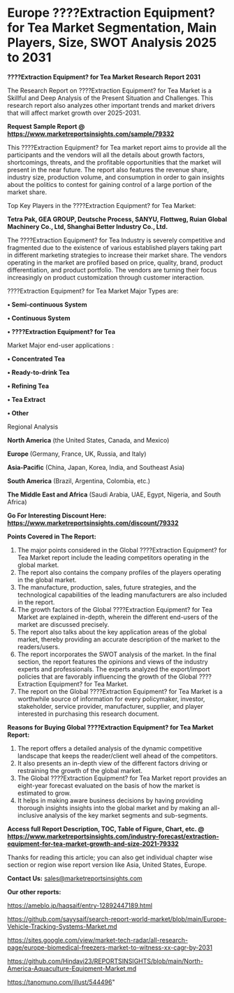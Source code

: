 # Europe ????Extraction Equipment? for Tea Market Segmentation, Main Players, Size, SWOT Analysis 2025 to 2031

<strong>????Extraction Equipment? for Tea Market Research Report 2031</strong>

The Research Report on ????Extraction Equipment? for Tea Market is a Skillful and Deep Analysis of the Present Situation and Challenges. This research report also analyzes other important trends and market drivers that will affect market growth over 2025-2031.

<strong>Request Sample Report @ <a href=https://www.marketreportsinsights.com/sample/79332>https://www.marketreportsinsights.com/sample/79332</a></strong>

This ????Extraction Equipment? for Tea market report aims to provide all the participants and the vendors will all the details about growth factors, shortcomings, threats, and the profitable opportunities that the market will present in the near future. The report also features the revenue share, industry size, production volume, and consumption in order to gain insights about the politics to contest for gaining control of a large portion of the market share.

Top Key Players in the ????Extraction Equipment? for Tea Market:

<strong>Tetra Pak, GEA GROUP, Deutsche Process, SANYU, Flottweg, Ruian Global Machinery Co., Ltd, Shanghai Better Industry Co., Ltd.</strong>

The ????Extraction Equipment? for Tea Industry is severely competitive and fragmented due to the existence of various established players taking part in different marketing strategies to increase their market share. The vendors operating in the market are profiled based on price, quality, brand, product differentiation, and product portfolio. The vendors are turning their focus increasingly on product customization through customer interaction.

????Extraction Equipment? for Tea Market Major Types are:

<strong>• Semi-continuous System

• Continuous System

• ????Extraction Equipment? for Tea</strong>

Market Major end-user applications :

<strong>• Concentrated Tea

• Ready-to-drink Tea

• Refining Tea

• Tea Extract

• Other</strong>

Regional Analysis

</u><strong><b>North America</b></strong> (the United States, Canada, and Mexico)

<strong><b>Europe </b></strong>(Germany, France, UK, Russia, and Italy)

<strong><b>Asia-Pacific</b></strong> (China, Japan, Korea, India, and Southeast Asia)

<strong><b>South America</b></strong> (Brazil, Argentina, Colombia, etc.)

<strong><b>The Middle East and Africa</b></strong> (Saudi Arabia, UAE, Egypt, Nigeria, and South Africa)

<strong>Go For Interesting Discount Here: <a href=https://www.marketreportsinsights.com/discount/79332>https://www.marketreportsinsights.com/discount/79332</a></strong>

<strong>Points Covered in The Report:</strong>
<ol>
  <li>The major points considered in the Global ????Extraction Equipment? for Tea Market report include the leading competitors operating in the global market.</li>
  <li>The report also contains the company profiles of the players operating in the global market.</li>
  <li>The manufacture, production, sales, future strategies, and the technological capabilities of the leading manufacturers are also included in the report.</li>
  <li>The growth factors of the Global ????Extraction Equipment? for Tea Market are explained in-depth, wherein the different end-users of the market are discussed precisely.</li>
  <li>The report also talks about the key application areas of the global market, thereby providing an accurate description of the market to the readers/users.</li>
  <li>The report incorporates the SWOT analysis of the market. In the final section, the report features the opinions and views of the industry experts and professionals. The experts analyzed the export/import policies that are favorably influencing the growth of the Global ????Extraction Equipment? for Tea Market.</li>
  <li>The report on the Global ????Extraction Equipment? for Tea Market is a worthwhile source of information for every policymaker, investor, stakeholder, service provider, manufacturer, supplier, and player interested in purchasing this research document.</li>
</ol>
<strong>Reasons for Buying Global ????Extraction Equipment? for Tea Market Report:</strong>

<ol>
  <li>The report offers a detailed analysis of the dynamic competitive landscape that keeps the reader/client well ahead of the competitors.</li>
  <li>It also presents an in-depth view of the different factors driving or restraining the growth of the global market.</li>
  <li>The Global ????Extraction Equipment? for Tea Market report provides an eight-year forecast evaluated on the basis of how the market is estimated to grow.</li>
  <li>It helps in making aware business decisions by having providing thorough insights insights into the global market and by making an all-inclusive analysis of the key market segments and sub-segments.</li>
</ol>
<strong>Access full Report Description, TOC, Table of Figure, Chart, etc. @ <a href=https://www.marketreportsinsights.com/industry-forecast/extraction-equipment-for-tea-market-growth-and-size-2021-79332>https://www.marketreportsinsights.com/industry-forecast/extraction-equipment-for-tea-market-growth-and-size-2021-79332</a></strong>


Thanks for reading this article; you can also get individual chapter wise section or region wise report version like Asia, United States, Europe.

<strong>Contact Us:</strong>
sales@marketreportsinsights.com

<strong>Our other reports:</strong>

<a href=https://ameblo.jp/haqsaif/entry-12892447189.html>https://ameblo.jp/haqsaif/entry-12892447189.html</a>

<a href=https://github.com/sayysaif/search-report-world-market/blob/main/Europe-Vehicle-Tracking-Systems-Market.md>https://github.com/sayysaif/search-report-world-market/blob/main/Europe-Vehicle-Tracking-Systems-Market.md</a>

<a href=https://sites.google.com/view/market-tech-radar/all-research-page/europe-biomedical-freezers-market-to-witness-xx-cagr-by-2031>https://sites.google.com/view/market-tech-radar/all-research-page/europe-biomedical-freezers-market-to-witness-xx-cagr-by-2031</a>

<a href=https://github.com/Hindavi23/REPORTSINSIGHTS/blob/main/North-America-Aquaculture-Equipment-Market.md>https://github.com/Hindavi23/REPORTSINSIGHTS/blob/main/North-America-Aquaculture-Equipment-Market.md</a>

<a href=https://tanomuno.com/illust/544496>https://tanomuno.com/illust/544496</a>"
